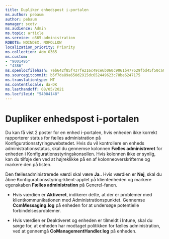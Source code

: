 ```yaml
---
title: Dupliker enhedspost i-portalen
ms.author: pebaum
author: pebaum
manager: scotv
ms.audience: Admin
ms.topic: article
ms.service: o365-administration
ROBOTS: NOINDEX, NOFOLLOW
localization_priority: Priority
ms.collection: Adm_O365
ms.custom:
- "9001495"
- "4386"
ms.openlocfilehash: 7eb642f85f437fe216c49ce6b060c9061b477629fbd45f50ca0ef315b8cd32d3
ms.sourcegitcommit: b5f7da89a650d2915dc652449623c78be6247175
ms.translationtype: MT
ms.contentlocale: da-DK
ms.lasthandoff: 08/05/2021
ms.locfileid: "54004148"
---
```

# <a name="duplicate-device-record-in-the-portal"></a>Dupliker enhedspost i-portalen

Du kan få vist 2 poster for en enhed i-portalen, hvis enheden ikke korrekt rapporterer status for fælles administration på Konfigurationsstyringswebstedet. Hvis du vil kontrollere en enheds administrationsstatus, skal du gennemse kolonnen **Fælles administreret** for enheden i Konfigurationsstyringskonsollen. Hvis kolonnen ikke er synlig, kan du tilføje den ved at højreklikke på en af kolonneoverskrifterne og markere den på listen.

Den fællesadministrerede værdi skal være **Ja**.. Hvis værdien er **Nej**, skal du åbne Konfigurationsstyring-klient-applet på klientenheden og markere egenskaben **Fælles administration** på Generel-fanen.

- Hvis værdien er **Aktiveret**, indikerer dette, at der er problemer med klientkommunikationen med Administrationspunktet. Gennemse **CcmMessaging.log** på enheden for at undersøge potentielle forbindelsesproblemer.

- Hvis værdien er Deaktiveret og enheden er tilmeldt i Intune, skal du sørge for, at enheden har modtaget politikken for fælles administration, ved at gennemgå **CoManagementHandler.log** på enheden.
